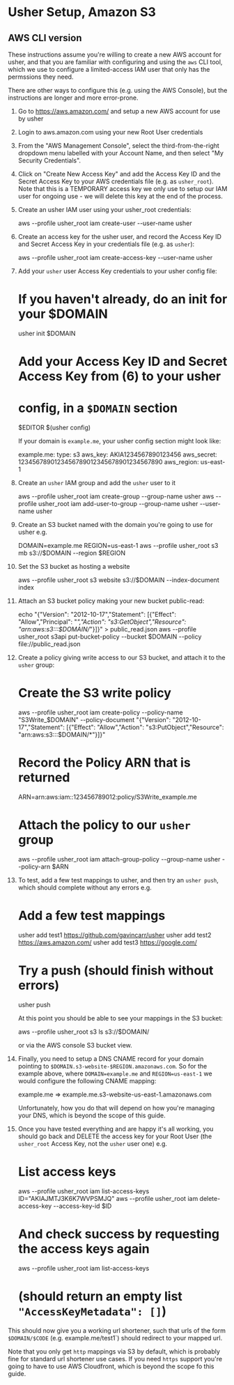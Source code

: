 
Usher Setup, Amazon S3
======================

AWS CLI version
---------------

These instructions assume you're willing to create a new AWS account
for usher, and that you are familiar with configuring and using the
`aws` CLI tool, which we use to configure a limited-access IAM user
that only has the permssions they need.

There are other ways to configure this (e.g. using the AWS Console),
but the instructions are longer and more error-prone.

1. Go to https://aws.amazon.com/ and setup a new AWS account for use by usher

2. Login to aws.amazon.com using your new Root User credentials

3. From the "AWS Management Console", select the third-from-the-right
   dropdown menu labelled with your Account Name, and then select
   "My Security Credentials".

4. Click on "Create New Access Key" and add the Access Key ID and the
   Secret Access Key to your AWS credentials file (e.g. as `usher_root`).
   Note that this is a TEMPORARY access key we only use to
   setup our IAM user for ongoing use - we will delete this key at the
   end of the process.

5. Create an usher IAM user using your usher_root credentials:

      aws --profile usher_root iam create-user --user-name usher

6. Create an access key for the usher user, and record the Access Key ID
   and Secret Access Key in your credentials file (e.g. as `usher`):

      aws --profile usher_root iam create-access-key --user-name usher

7. Add your `usher` user Access Key credentials to your usher config file:

      # If you haven't already, do an init for your $DOMAIN
      usher init $DOMAIN
      # Add your Access Key ID and Secret Access Key from (6) to your usher
      # config, in a `$DOMAIN` section
      $EDITOR $(usher config)

   If your domain is `example.me`, your usher config section might look like:

      example.me:
        type: s3
        aws_key: AKIA1234567890123456
        aws_secret: 1234567890123456789012345678901234567890
        aws_region: us-east-1

8. Create an `usher` IAM group and add the `usher` user to it

      aws --profile usher_root iam create-group --group-name usher
      aws --profile usher_root iam add-user-to-group --group-name usher --user-name usher

9. Create an S3 bucket named with the domain you're going to use for
   usher e.g.

      DOMAIN=example.me
      REGION=us-east-1
      aws --profile usher_root s3 mb s3://$DOMAIN --region $REGION

10. Set the S3 bucket as hosting a website

      aws --profile usher_root s3 website s3://$DOMAIN --index-document index

11. Attach an S3 bucket policy making your new bucket public-read:

      echo "{\"Version\": \"2012-10-17\",\"Statement\": [{\"Effect\": \"Allow\",\"Principal\": \"*\",\"Action\": \"s3:GetObject\",\"Resource\": \"arn:aws:s3:::$DOMAIN/*\"}]}" > public_read.json
      aws --profile usher_root s3api put-bucket-policy --bucket $DOMAIN --policy file://public_read.json

12. Create a policy giving write access to our S3 bucket, and attach it
    to the `usher` group:

      # Create the S3 write policy
      aws --profile usher_root iam create-policy --policy-name "S3Write_$DOMAIN" --policy-document "{\"Version\": \"2012-10-17\",\"Statement\": [{\"Effect\": \"Allow\",\"Action\": \"s3:PutObject\",\"Resource\": \"arn:aws:s3:::$DOMAIN/*\"}]}"
      # Record the Policy ARN that is returned
      ARN=arn:aws:iam::123456789012:policy/S3Write_example.me
      # Attach the policy to our `usher` group
      aws --profile usher_root iam attach-group-policy --group-name usher --policy-arn $ARN

13. To test, add a few test mappings to usher, and then try an `usher push`,
    which should complete without any errors e.g.

      # Add a few test mappings
      usher add test1 https://github.com/gavincarr/usher
      usher add test2 https://aws.amazon.com/
      usher add test3 https://google.com/
      # Try a push (should finish without errors)
      usher push

    At this point you should be able to see your mappings in the S3 bucket:

      aws --profile usher_root s3 ls s3://$DOMAIN/

    or via the AWS console S3 bucket view.

14. Finally, you need to setup a DNS CNAME record for your domain pointing to
    `$DOMAIN.s3-website-$REGION.amazonaws.com`. So for the example above, where
    `DOMAIN=example.me` and `REGION=us-east-1` we would configure the following
    CNAME mapping:

      example.me => example.me.s3-website-us-east-1.amazonaws.com

    Unfortunately, how you do that will depend on how you're managing your DNS,
    which is beyond the scope of this guide.

15. Once you have tested everything and are happy it's all working, you should go back
    and DELETE the access key for your Root User (the `usher_root` Access Key, not the
    `usher` user one) e.g.

       # List access keys
       aws --profile usher_root iam list-access-keys
       ID="AKIAJMTJ3K6K7WVPSMJQ"
       aws --profile usher_root iam delete-access-key --access-key-id $ID
       # And check success by requesting the access keys again
       aws --profile usher_root iam list-access-keys
       # (should return an empty list `"AccessKeyMetadata": []`)


This should now give you a working url shortener, such that urls of the form
`$DOMAIN/$CODE` (e.g. example.me/test1`) should redirect to your mapped url.

Note that you only get `http` mappings via S3 by default, which is probably
fine for standard url shortener use cases. If you need `https` support you're
going to have to use AWS Cloudfront, which is beyond the scope fo this guide.

